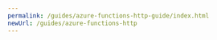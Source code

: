 ```yaml
---
permalink: /guides/azure-functions-http-guide/index.html
newUrl: /guides/azure-functions-http
---
```

